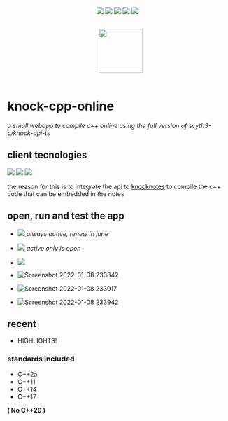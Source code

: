  <div align="center"> 
   <img src="https://img.shields.io/static/v1?label=update&message=One Week&color=success">
   <img src="https://img.shields.io/static/v1?label=version&message=1.0.0&color=green">
   <img src="https://img.shields.io/static/v1?label=ports&message=electron&color=blue">
   <img src="https://img.shields.io/static/v1?label=licence&message=MIT&color=red">
   <img src="https://img.shields.io/static/v1?label=CONTRIBUTIONS&message=ALL WELCOME&color=green">
  
   
  
 </div>

<br/>

<div align="center">  
<code>
  <img src="https://i.imgur.com/cac0UeP.png" width="100px">
</code>
</div>

<br/>

# knock-cpp-online

_a small webapp to compile c++ online using  the full version of scyth3-c/knock-api-ts_

## client tecnologies

   <img src="https://img.shields.io/static/v1?label=Node.js&message=v14.15.4&color=success">
   <img src="https://img.shields.io/static/v1?label=Vue&message=^2.6.11&color=green">
   <img src="https://img.shields.io/static/v1?label=Vuex&message=^3.6.2&color=brightgreen">



the reason for this is to integrate the api to [knocknotes](https://github.com/scyth3-c/vue-conponents)
to compile the c++ code that can be embedded in the notes

## open, run and test the app

- <a href="https://knockcompiler.web.app/"> <img src="https://img.shields.io/badge/FIREBASE HOST-yellow"> </a> _always active, renew in june_
- <a href="https://knock-cpp.herokuapp.com/"> <img src="https://img.shields.io/badge/HEROKU HOST-blueviolet"> </a> _active only is open_
- <a href="https://github.com/scyth3-c/knock-cpp-online/releases/download/notes/Knock.Compiler.Setup.0.1.6.exe"> <img src="https://img.shields.io/badge/Download package-success">  </a>

- ![Screenshot 2022-01-08 233842](https://user-images.githubusercontent.com/52190352/148669761-7a07a896-d8c7-482d-8311-90e440d13488.png)
- ![Screenshot 2022-01-08 233917](https://user-images.githubusercontent.com/52190352/148669770-b05f68ce-0b98-4f47-97a8-264bf4a0a6a4.png)
- ![Screenshot 2022-01-08 233942](https://user-images.githubusercontent.com/52190352/148669775-c0db581f-4f79-48f4-842f-15a9803a2cde.png)

 

## recent

- HIGHLIGHTS!

### standards included
 - C++2a
 - C++11
 - C++14
 - C++17

**( No C++20 )**
